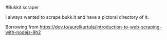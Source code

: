 #Bukkit scraper

I always wanted to scrape bukk.it and have a pictoral directory of it.

Borrowing from https://dev.to/aurelkurtula/introduction-to-web-scraping-with-nodejs-9h2

